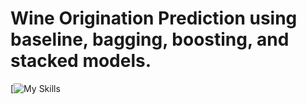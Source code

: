 # Wine Origination Prediction using baseline, bagging, boosting, and stacked models.
[![My Skills](https://skillicons.dev/icons?i=python)
